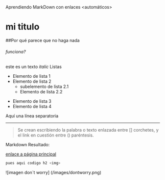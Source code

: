 Aprendiendo MarkDown con enlaces <automáticos>

# mi titulo

##Por qué parece que no haga nada

###### funciona?

este es un texto _italic_
Listas

- Elemento de lista 1
- Elemento de lista 2
  - subelemento de lista 2.1
  - Elemento de lista 2.2

* Elemento de lista 3
* Elemento de lista 4

Aquí una línea separatoria

---

> Se crean escribiendo la palabra o texto enlazada entre [] corchetes, y el link en cuestión entre () paréntesis.

Markdown Resultado:

[enlace a página principal](https://sarlacgar.github.io/Ejemplo_pagina_markdown_proyecto_intermodular/index)

```java
pues aqui codigo h2 <img>
```

![imagen don´t worry] (/images/dontworry.png)
